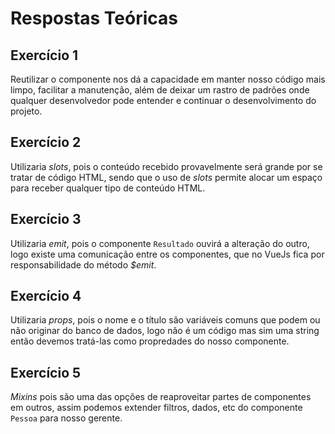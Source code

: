 # Respostas Teóricas

## Exercício 1

Reutilizar o componente nos dá a capacidade em manter nosso código mais limpo, facilitar a manutenção, além de deixar um rastro de padrões onde qualquer desenvolvedor pode entender e continuar o desenvolvimento do projeto.

## Exercício 2

Utilizaria *slots*, pois o conteúdo recebido provavelmente será grande por se tratar de código HTML, sendo que o uso de *slots* permite alocar um espaço para receber qualquer tipo de conteúdo HTML.

## Exercício 3

Utilizaria *emit*, pois o componente ```Resultado``` ouvirá a alteração do outro, logo existe uma comunicação entre os componentes, que no VueJs fica por responsabilidade do método *$emit*.

## Exercício 4
Utilizaria *props*, pois o nome e o título são variáveis comuns que podem ou não originar do banco de dados, logo não é um código mas sim uma string então devemos tratá-las como propredades do nosso componente.

## Exercício 5

*Mixins* pois são uma das opções de reaproveitar partes de componentes em outros, assim podemos extender filtros, dados, etc do componente ```Pessoa``` para nosso gerente.
